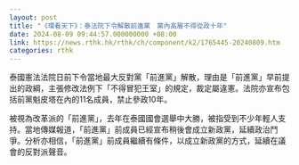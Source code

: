 ```yaml
---
layout: post
title: "《環看天下》：泰法院下令解散前進黨　黨內高層不得從政十年"
date: 2024-08-09 09:44:57.000000000 +08:00
link: https://news.rthk.hk/rthk/ch/component/k2/1765445-20240809.htm
categories: rthk
---
```


泰國憲法法院日前下令當地最大反對黨「前進黨」解散，理由是「前進黨」早前提出的政綱，主張修改法例下「不得冒犯王室」的規定，裁定屬違憲。法院亦宣布包括前黨魁皮塔在內的11名成員，禁止參政10年。

被視為改革派的「前進黨」，去年在泰國國會選舉中大勝，被指受到不少年輕人支持。當地傳媒報道，「前進黨」前成員已經宣布稍後會成立新政黨，延續政治鬥爭。分析亦相信，「前進黨」前成員繼續有條件，以成立新政黨的方式，延續在議會的反對派聲音。
